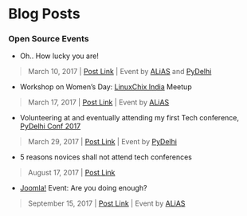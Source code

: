 # Blog Posts

### Open Source Events

* Oh.. How lucky you are!
> March 10, 2017 | [Post Link](https://liveitwith.tanya-jain.xyz/oh-how-lucky-you-are.html) | Event by [ALiAS](http://asetlias.in) and [PyDelhi](https://pydelhi.org/)

* Workshop on Women’s Day: [LinuxChix India](http://india.linuxchix.org/) Meetup
> March 17, 2017 | [Post Link](https://liveitwith.tanya-jain.xyz/womes-day-linuxchix-india-meetup.html) | Event by [ALiAS](http://asetlias.in) 

* Volunteering at and eventually attending my first Tech conference, [PyDelhi Conf 2017](https://conference.pydelhi.org)
> March 29, 2017 | [Post Link](https://liveitwith.tanya-jain.xyz/pydelhi-conf-2017.html) | Event by [PyDelhi](https://pydelhi.org/)

* 5 reasons novices shall not attend tech conferences
> August 17, 2017 | [Post Link](https://liveitwith.tanya-jain.xyz/novices-shall-not-attend-tech-conferences.html)

* [Joomla!](https://www.joomla.org/) Event: Are you doing enough?
> September 15, 2017 | [Post Link](https://www.stellaradventurer.com/joomla-event-enough/) | Event by [ALiAS](http://asetlias.in)

